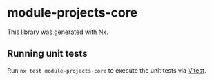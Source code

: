 # module-projects-core

This library was generated with [Nx](https://nx.dev).

## Running unit tests

Run `nx test module-projects-core` to execute the unit tests via [Vitest](https://vitest.dev/).
